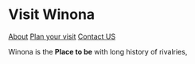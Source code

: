 <!DOCUTYPE HTML>
<h1>Visit Winona</h1>
<nav.md>
<link rel="stylesheet" href="style.css">
<html>
  
  [About](about.md)
  [Plan your visit](blog.md)
  [Contact US](contact.md)

  
  
Winona is the **Place to be** with long history of rivalries, 
